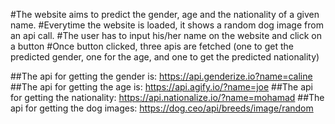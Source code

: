 #The website aims to predict the gender, age and the nationality of a given name. 
#Everytime the website is loaded, it shows a random dog image from an api call. 
#The user has to input his/her name on the website and click on a button
#Once button clicked, three apis are fetched (one to get the predicted gender, one for the age, and one to get the predicted nationality)

##The api for getting the gender is: https://api.genderize.io?name=caline
##The api for getting the age is: https://api.agify.io/?name=joe
##The api for getting the nationality: https://api.nationalize.io/?name=mohamad
##The api for getting the dog images: https://dog.ceo/api/breeds/image/random

